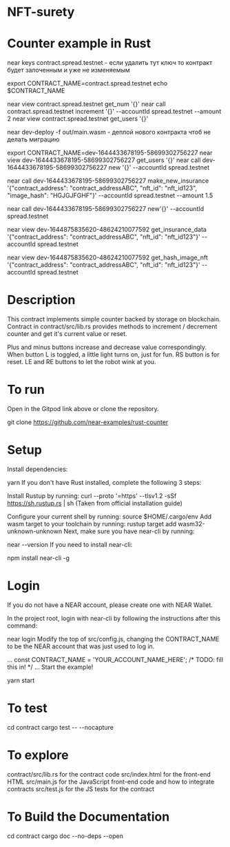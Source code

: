 # NFT-surety
# Counter example in Rust
near keys contract.spread.testnet   - если удалить тут ключ то контракт будет залоченным и уже не изменяемым

export CONTRACT_NAME=contract.spread.testnet
echo $CONTRACT_NAME

near view contract.spread.testnet get_num '{}'
near call contract.spread.testnet increment '{}' --accountId spread.testnet --amount 2
near view contract.spread.testnet get_users '{}'



near dev-deploy -f out/main.wasm  - деплой нового контракта чтоб не делать миграцию

export CONTRACT_NAME=dev-1644433678195-58699302756227
near view dev-1644433678195-58699302756227 get_users '{}'
near call dev-1644433678195-58699302756227 new '{}' --accountId spread.testnet 

near call dev-1644433678195-58699302756227 make_new_insurance '{"contract_address": "contract_addressABC", "nft_id": "nft_id123", "image_hash": "HGJGJFGHF"}' --accountId spread.testnet --amount 1.5

near call dev-1644433678195-58699302756227 new'{}' --accountId spread.testnet

near view dev-1644875835620-48624210077592 get_insurance_data '{"contract_address": "contract_addressABC", "nft_id": "nft_id123"}' --accountId spread.testnet  

near view dev-1644875835620-48624210077592 get_hash_image_nft '{"contract_address": "contract_addressABC", "nft_id": "nft_id123"}' --accountId spread.testnet  


# Description
This contract implements simple counter backed by storage on blockchain. Contract in contract/src/lib.rs provides methods to increment / decrement counter and get it's current value or reset.

Plus and minus buttons increase and decrease value correspondingly. When button L is toggled, a little light turns on, just for fun. RS button is for reset. LE and RE buttons to let the robot wink at you.

# To run
Open in the Gitpod link above or clone the repository.

git clone https://github.com/near-examples/rust-counter

# Setup
Install dependencies:

yarn
If you don't have Rust installed, complete the following 3 steps:

Install Rustup by running:
curl --proto '=https' --tlsv1.2 -sSf https://sh.rustup.rs | sh
(Taken from official installation guide)

Configure your current shell by running:
source $HOME/.cargo/env
Add wasm target to your toolchain by running:
rustup target add wasm32-unknown-unknown
Next, make sure you have near-cli by running:

near --version
If you need to install near-cli:

npm install near-cli -g

# Login
If you do not have a NEAR account, please create one with NEAR Wallet.

In the project root, login with near-cli by following the instructions after this command:

near login
Modify the top of src/config.js, changing the CONTRACT_NAME to be the NEAR account that was just used to log in.

…
const CONTRACT_NAME = 'YOUR_ACCOUNT_NAME_HERE'; /* TODO: fill this in! */
…
Start the example!

yarn start

# To test
cd contract
cargo test -- --nocapture

# To explore
contract/src/lib.rs for the contract code
src/index.html for the front-end HTML
src/main.js for the JavaScript front-end code and how to integrate contracts
src/test.js for the JS tests for the contract

# To Build the Documentation
cd contract
cargo doc --no-deps --open
